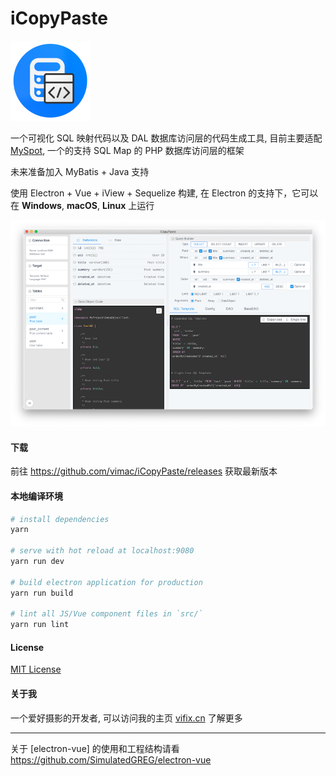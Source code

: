 # iCopyPaste

<img src="https://github.com/vimac/iCopyPaste/raw/master/build/icons/256x256.png" width="128" height="128" alt="应用图标"/>

一个可视化 SQL 映射代码以及 DAL 数据库访问层的代码生成工具, 目前主要适配 [MySpot](https://github.com/vimac/myspot), 一个的支持 SQL Map 的 PHP 数据库访问层的框架

未来准备加入 MyBatis + Java 支持

使用 Electron + Vue + iView + Sequelize 构建, 在 Electron 的支持下，它可以在 **Windows**, **macOS**, **Linux** 上运行

<img src="https://github.com/vimac/iCopyPaste/raw/master/snapshot.png" alt="Snapshot"/>

#### 下载

前往 https://github.com/vimac/iCopyPaste/releases 获取最新版本

#### 本地编译环境

``` bash
# install dependencies
yarn

# serve with hot reload at localhost:9080
yarn run dev

# build electron application for production
yarn run build

# lint all JS/Vue component files in `src/`
yarn run lint

```

#### License

[MIT License](LICENSE)

#### 关于我

一个爱好摄影的开发者, 可以访问我的主页 [vifix.cn](https://vifix.cn) 了解更多

---

关于 [electron-vue] 的使用和工程结构请看 https://github.com/SimulatedGREG/electron-vue
